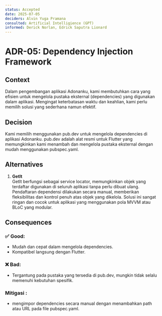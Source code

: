 ```yaml
---
status: Accepted
date: 2025-07-05
deciders: Alvin Yuga Pramana
consulted: Artificial Intelligience (GPT)
informed: Derick Norlan, Edrick Saputra Lionard
---
```


# ADR-05: Dependency Injection Framework

## Context
Dalam pengembangan aplikasi Adonanku, kami membutuhkan cara yang efisien untuk mengelola pustaka eksternal (dependencies) yang digunakan dalam aplikasi. Mengingat keterbatasan waktu dan keahlian, kami perlu memilih solusi yang sederhana namun efektif.

## Decision
Kami memilih menggunakan pub.dev untuk mengelola dependencies di aplikasi Adonanku. pub.dev adalah alat resmi untuk Flutter yang memungkinkan kami menambah dan mengelola pustaka eksternal dengan mudah menggunakan pubspec.yaml. 

## Alternatives
1. **Getlt** <br>
    GetIt berfungsi sebagai service locator, memungkinkan objek yang terdaftar digunakan di seluruh aplikasi tanpa perlu dibuat ulang. Pendaftaran dependensi dilakukan secara manual, memberikan fleksibilitas dan kontrol penuh atas objek yang dikelola. Solusi ini sangat ringan dan cocok untuk aplikasi yang menggunakan pola MVVM atau BLoC yang modular.

## Consequences
### ✅ Good:
- Mudah dan cepat dalam mengelola dependencies.
- Kompatibel langsung dengan Flutter.

### ❌ Bad:
- Tergantung pada pustaka yang tersedia di pub.dev, mungkin tidak selalu memenuhi kebutuhan spesifik.

### Mitigasi :
- mengimpor dependencies secara manual dengan menambahkan path atau URL pada file pubspec.yaml.